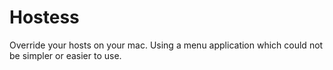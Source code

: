 # Hostess
Override your hosts on your mac. Using a menu application which could not be simpler or easier to use.

